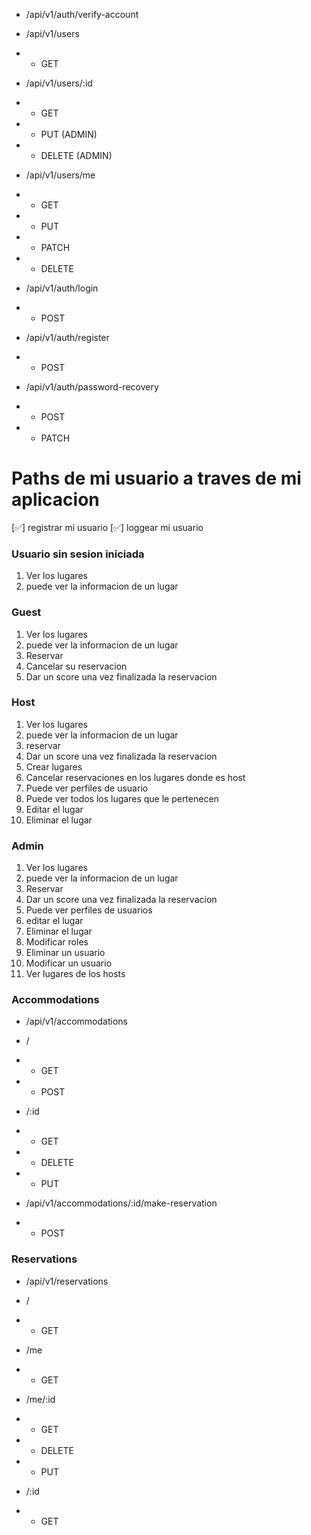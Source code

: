 - /api/v1/auth/verify-account

- /api/v1/users
- - GET

- /api/v1/users/:id
- - GET
- - PUT (ADMIN)
- - DELETE (ADMIN)

- /api/v1/users/me
- - GET
- - PUT
- - PATCH
- - DELETE

- /api/v1/auth/login
- - POST

- /api/v1/auth/register
- - POST

- /api/v1/auth/password-recovery
- - POST
- - PATCH



# Paths de mi usuario a traves de  mi aplicacion

[✅] registrar mi usuario
[✅] loggear mi usuario

### Usuario sin sesion iniciada

1. Ver los lugares
2. puede ver la informacion de un lugar

### Guest

1. Ver los lugares
2. puede ver la informacion de un lugar
3. Reservar
4. Cancelar su reservacion
4. Dar un score una vez finalizada la reservacion

### Host

1. Ver los lugares
2. puede ver la informacion de un lugar
3. reservar
4. Dar un score una vez finalizada la reservacion
5. Crear lugares
6. Cancelar reservaciones en los lugares donde es host
7. Puede ver perfiles de usuario
8. Puede ver todos los lugares que le pertenecen
9. Editar el lugar
10. Eliminar el lugar

### Admin

1. Ver los lugares
2. puede ver la informacion de un lugar
3. Reservar
4. Dar un score una vez finalizada la reservacion
5. Puede ver perfiles de usuarios
6. editar el lugar
7. Eliminar el lugar
8. Modificar roles
9. Eliminar un usuario
10. Modificar un usuario
11. Ver lugares de los hosts

### Accommodations

- /api/v1/accommodations

- /
- - GET
- - POST

- /:id
- - GET
- - DELETE
- - PUT


- /api/v1/accommodations/:id/make-reservation

- - POST

### Reservations

- /api/v1/reservations

- /
- - GET 

- /me
- - GET

- /me/:id
- - GET 
- - DELETE 
- - PUT

- /:id
- - GET 